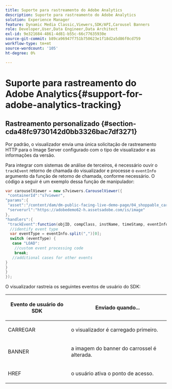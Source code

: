 ```yaml
---
title: Suporte para rastreamento do Adobe Analytics
description: Suporte para rastreamento do Adobe Analytics
solution: Experience Manager
feature: Dynamic Media Classic,Viewers,SDK/API,Carousel Banners
role: Developer,User,Data Engineer,Data Architect
exl-id: 9e321684-4861-4d81-b55c-66c77635930e
source-git-commit: b89ca96947f751b750623e1f18d2a5d86f0cd759
workflow-type: tm+mt
source-wordcount: '105'
ht-degree: 0%

---
```


# Suporte para rastreamento do Adobe Analytics{#support-for-adobe-analytics-tracking}

## Rastreamento personalizado {#section-cda48fc9730142d0bb3326bac7df3271}

Por padrão, o visualizador envia uma única solicitação de rastreamento HTTP para o Image Server configurado com o tipo de visualizador e as informações da versão.

Para integrar com sistemas de análise de terceiros, é necessário ouvir o `trackEvent` retorno de chamada do visualizador e processe o `eventInfo` argumento da função de retorno de chamada, conforme necessário. O código a seguir é um exemplo dessa função de manipulador:

```java {.line-numbers}
var carouselViewer = new s7viewers.CarouselViewer({ 
 "containerId":"s7viewer", 
"params":{ 
 "asset":"/content/dam/dm-public-facing-live-demo-page/04_shoppable_carousel/05_shoppable_banner", 
 "serverurl":"https://adobedemo62-h.assetsadobe.com/is/image" 
}, 
"handlers":{ 
 "trackEvent":function(objID, compClass, instName, timeStamp, eventInfo) { 
  //identify event type 
  var eventType = eventInfo.split(",")[0]; 
  switch (eventType) { 
   case "LOAD": 
    //custom event processing code 
    break; 
   //additional cases for other events 
} 
} 
} 
});
```

O visualizador rastreia os seguintes eventos de usuário do SDK:

<table id="table_5D090E6614974D968E1A93B5727D859C"> 
 <thead> 
  <tr> 
   <th colname="col1" class="entry"> <p>Evento de usuário do SDK </p> </th> 
   <th colname="col2" class="entry"> <p>Enviado quando... </p> </th> 
  </tr> 
 </thead>
 <tbody> 
  <tr> 
   <td colname="col1"> <p> <span class="codeph"> CARREGAR </span> </p> </td> 
   <td colname="col2"> <p>o visualizador é carregado primeiro. </p> </td> 
  </tr> 
  <tr> 
   <td colname="col1"> <p> <span class="codeph"> BANNER </span> </p> </td> 
   <td colname="col2"> <p>a imagem do banner do carrossel é alterada. </p> </td> 
  </tr> 
  <tr> 
   <td colname="col1"> <p> <span class="codeph"> HREF </span> </p> </td> 
   <td colname="col2"> <p>o usuário ativa o ponto de acesso. </p> </td> 
  </tr> 
 </tbody> 
</table>
